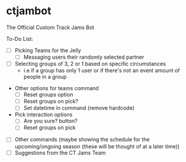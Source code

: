 # ctjambot

The Official Custom Track Jams Bot

To-Do List:
- [ ] Picking Teams for the Jelly
  - [ ] Messaging users their randomly selected partner
- [ ] Selecting groups of 3, 2 or 1 based on specific circumstances
  - i.e if a group has only 1 user or if there's not an event amount of people in a group
- Other options for teams command
  - [ ] Reset groups option
  - [ ] Reset groups on pick?
  - [ ] Set datetime in command (remove hardcode)
 
- Pick interaction options
    - [ ] Are you sure? button?
    - [ ] Reset groups on pick
- [ ] Other commands (maybe showing the schedule for the upcoming/ongoing season (these will be thought of at a later time))
- [ ] Suggestions from the CT Jams Team
